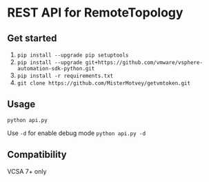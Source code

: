 # REST API for RemoteTopology
## Get started
1. `pip install --upgrade pip setuptools`
2. `pip install --upgrade git+https://github.com/vmware/vsphere-automation-sdk-python.git`
3. `pip install -r requirements.txt`
4. `git clone https://github.com/MisterMotvey/getvmtoken.git`
## Usage 
`python api.py`

Use `-d` for enable debug mode
`python api.py -d`
## Compatibility
VCSA 7+ only
